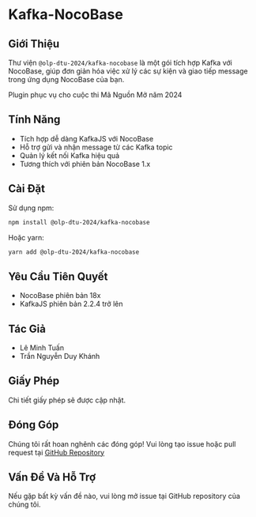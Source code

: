 # Kafka-NocoBase

## Giới Thiệu

Thư viện `@olp-dtu-2024/kafka-nocobase` là một gói tích hợp Kafka với NocoBase, giúp đơn giản hóa việc xử lý các sự kiện và giao tiếp message trong ứng dụng NocoBase của bạn.

Plugin phục vụ cho cuộc thi Mã Nguồn Mở năm 2024

## Tính Năng

- Tích hợp dễ dàng KafkaJS với NocoBase
- Hỗ trợ gửi và nhận message từ các Kafka topic
- Quản lý kết nối Kafka hiệu quả
- Tương thích với phiên bản NocoBase 1.x

## Cài Đặt

Sử dụng npm:

```bash
npm install @olp-dtu-2024/kafka-nocobase
```

Hoặc yarn:

```bash
yarn add @olp-dtu-2024/kafka-nocobase
```

## Yêu Cầu Tiên Quyết

- NocoBase phiên bản 18x
- KafkaJS phiên bản 2.2.4 trở lên

## Tác Giả

- Lê Minh Tuấn
- Trần Nguyễn Duy Khánh

## Giấy Phép

Chi tiết giấy phép sẽ được cập nhật.

## Đóng Góp

Chúng tôi rất hoan nghênh các đóng góp! Vui lòng tạo issue hoặc pull request tại [GitHub Repository](https://github.com/auroraphtgrp01/DTU-GreenHope)

## Vấn Đề Và Hỗ Trợ

Nếu gặp bất kỳ vấn đề nào, vui lòng mở issue tại GitHub repository của chúng tôi.
